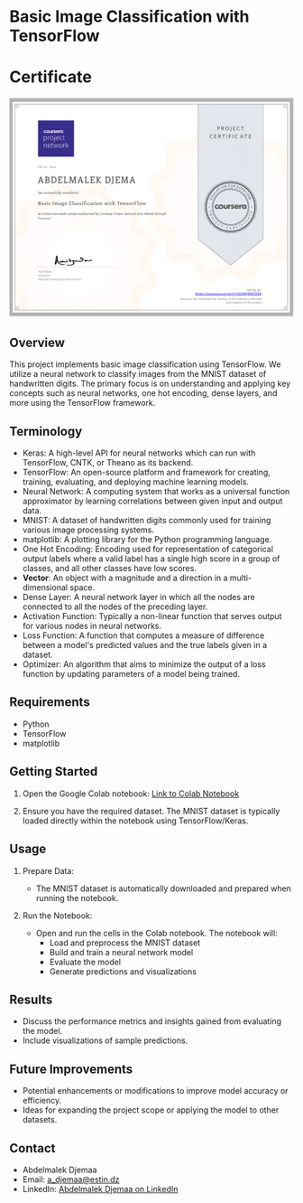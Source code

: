 # Basic Image Classification with TensorFlow

# Certificate
![Certificate Image](https://github.com/Abdelmalek-Djemaa/Basic-Image-Classification-with-TensorFlow/blob/37668e5fe8d0ea21829e7dfbe15d9e5810498a87/Certificate.png)


## Overview
This project implements basic image classification using TensorFlow. We utilize a neural network to classify images from the MNIST dataset of handwritten digits. The primary focus is on understanding and applying key concepts such as neural networks, one hot encoding, dense layers, and more using the TensorFlow framework.

## Terminology
- Keras: A high-level API for neural networks which can run with TensorFlow, CNTK, or Theano as its backend.
- TensorFlow: An open-source platform and framework for creating, training, evaluating, and deploying machine learning models.
- Neural Network: A computing system that works as a universal function approximator by learning correlations between given input and output data.
- MNIST: A dataset of handwritten digits commonly used for training various image processing systems.
- matplotlib: A plotting library for the Python programming language.
- One Hot Encoding: Encoding used for representation of categorical output labels where a valid label has a single high score in a group of classes, and all other classes have low scores.
- **Vector**: An object with a magnitude and a direction in a multi-dimensional space.
- Dense Layer: A neural network layer in which all the nodes are connected to all the nodes of the preceding layer.
- Activation Function: Typically a non-linear function that serves output for various nodes in neural networks.
- Loss Function: A function that computes a measure of difference between a model's predicted values and the true labels given in a dataset.
- Optimizer: An algorithm that aims to minimize the output of a loss function by updating parameters of a model being trained.

## Requirements
- Python
- TensorFlow
- matplotlib

## Getting Started
1. Open the Google Colab notebook:
   [Link to Colab Notebook]([https://colab.research.google.com/your-notebook-link](https://colab.research.google.com/github/Abdelmalek-Djemaa/Basic-Image-Classification-with-TensorFlow/blob/main/Basic_Image_Classification_with_TensorFlow.ipynb))

2. Ensure you have the required dataset. The MNIST dataset is typically loaded directly within the notebook using TensorFlow/Keras.

## Usage
1. Prepare Data:
   - The MNIST dataset is automatically downloaded and prepared when running the notebook.
   
2. Run the Notebook:
   - Open and run the cells in the Colab notebook. The notebook will:
     - Load and preprocess the MNIST dataset
     - Build and train a neural network model
     - Evaluate the model
     - Generate predictions and visualizations

## Results
- Discuss the performance metrics and insights gained from evaluating the model.
- Include visualizations of sample predictions.

## Future Improvements
- Potential enhancements or modifications to improve model accuracy or efficiency.
- Ideas for expanding the project scope or applying the model to other datasets.


## Contact
- Abdelmalek Djemaa
- Email: a_djemaa@estin.dz
- LinkedIn: [Abdelmalek Djemaa on LinkedIn](https://www.linkedin.com/in/abdelmalek-djemaa-673864317)
